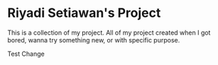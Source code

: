 # Riyadi Setiawan's Project

This is a collection of my project.
All of my project created when I got bored, wanna try something new, or with specific purpose.

Test Change
